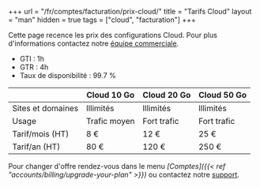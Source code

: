 +++
url = "/fr/comptes/facturation/prix-cloud/"
title = "Tarifs Cloud"
layout = "man"
hidden = true
tags = ["cloud", "facturation"]
+++

Cette page recence les prix des configurations Cloud. Pour plus d'informations contactez notre [équipe commerciale](https://www.alwaysdata.com/fr/#contact).

* GTI : 1h
* GTR : 4h
* Taux de disponibilité : 99.7 %

|                   | Cloud 10 Go  | Cloud 20 Go | Cloud 50 Go |
| ----------------- | ------------ | ----------- | ----------- |
| Sites et domaines | Illimités    | Illimités   | Illimités   |
| Usage             | Trafic moyen | Fort trafic | Fort trafic |
| Tarif/mois (HT)   | 8 €          | 12 €        | 25 €        |
| Tarif/an (HT)     | 80 €         | 120 €       | 250 €       |

Pour changer d'offre rendez-vous dans le menu *[Comptes]({{< ref "accounts/billing/upgrade-your-plan" >}})* ou contactez notre [support](https://admin.alwaysdata.com/support/).
